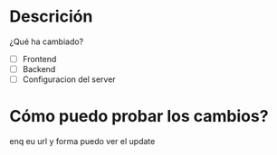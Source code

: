 # Descrición
¿Qué ha cambiado?

- [ ] Frontend
- [ ] Backend
- [ ] Configuracion del server

# Cómo puedo probar los cambios?
enq eu url y forma puedo ver el update
